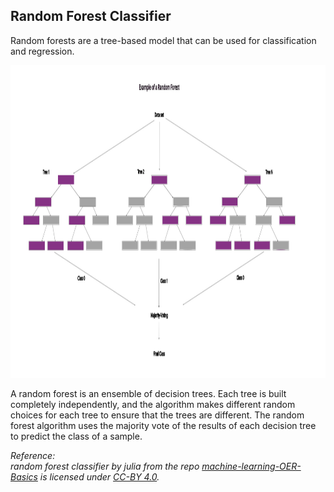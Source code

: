 <!--
SPDX-FileCopyrightText: 2023 Machine-Learning-OER-Collection
SPDX-License-Identifier: CC-BY-4.0
-->
## Random Forest Classifier

Random forests are a tree-based model that can be used for classification and regression.

<img src="../img/random_forest_classifier.svg" alt="Random Forest Classifier" height="500" width="1000">

A random forest is an ensemble of decision trees. 
Each tree is built completely independently, and the algorithm makes different random choices for each tree to ensure that the trees are different.
The random forest algorithm uses the majority vote of the results of each decision tree to predict the class of a sample.

_Reference:  
random forest classifier by julia from the repo [machine-learning-OER-Basics](https://github.com/Machine-Learning-OER-Collection/Machine-Learning-OER-Basics) is licensed under [CC-BY 4.0](https://creativecommons.org/licenses/by/4.0/)._
